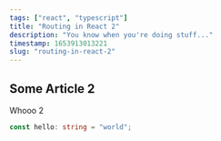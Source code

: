 ```yaml
---
tags: ["react", "typescript"]
title: "Routing in React 2"
description: "You know when you're doing stuff..."
timestamp: 1653913013221
slug: "routing-in-react-2"
---
```


## Some Article 2

Whooo 2

```ts
const hello: string = "world";
```
